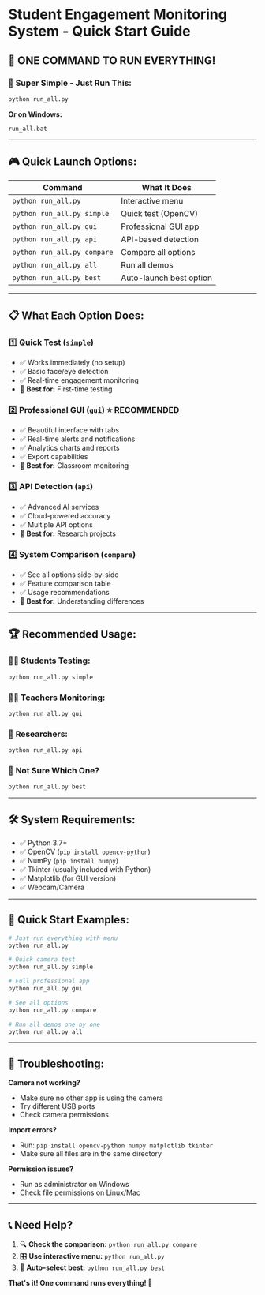 # Student Engagement Monitoring System - Quick Start Guide

## 🚀 ONE COMMAND TO RUN EVERYTHING!

### 🎯 **Super Simple - Just Run This:**

```bash
python run_all.py
```

**Or on Windows:**
```bash
run_all.bat
```

---

## 🎮 **Quick Launch Options:**

| **Command** | **What It Does** |
|-------------|------------------|
| `python run_all.py` | Interactive menu |
| `python run_all.py simple` | Quick test (OpenCV) |
| `python run_all.py gui` | Professional GUI app |
| `python run_all.py api` | API-based detection |
| `python run_all.py compare` | Compare all options |
| `python run_all.py all` | Run all demos |
| `python run_all.py best` | Auto-launch best option |

---

## 📋 **What Each Option Does:**

### 1️⃣ **Quick Test** (`simple`)
- ✅ Works immediately (no setup)
- ✅ Basic face/eye detection
- ✅ Real-time engagement monitoring
- 🎯 **Best for:** First-time testing

### 2️⃣ **Professional GUI** (`gui`) ⭐ **RECOMMENDED**
- ✅ Beautiful interface with tabs
- ✅ Real-time alerts and notifications
- ✅ Analytics charts and reports
- ✅ Export capabilities
- 🎯 **Best for:** Classroom monitoring

### 3️⃣ **API Detection** (`api`)
- ✅ Advanced AI services
- ✅ Cloud-powered accuracy
- ✅ Multiple API options
- 🎯 **Best for:** Research projects

### 4️⃣ **System Comparison** (`compare`)
- ✅ See all options side-by-side
- ✅ Feature comparison table
- ✅ Usage recommendations
- 🎯 **Best for:** Understanding differences

---

## 🏆 **Recommended Usage:**

### 👨‍🎓 **Students Testing:**
```bash
python run_all.py simple
```

### 👨‍🏫 **Teachers Monitoring:**
```bash
python run_all.py gui
```

### 🔬 **Researchers:**
```bash
python run_all.py api
```

### 🤔 **Not Sure Which One?**
```bash
python run_all.py best
```

---

## 🛠️ **System Requirements:**

- ✅ Python 3.7+ 
- ✅ OpenCV (`pip install opencv-python`)
- ✅ NumPy (`pip install numpy`)
- ✅ Tkinter (usually included with Python)
- ✅ Matplotlib (for GUI version)
- ✅ Webcam/Camera

---

## 🎯 **Quick Start Examples:**

```bash
# Just run everything with menu
python run_all.py

# Quick camera test
python run_all.py simple

# Full professional app
python run_all.py gui

# See all options
python run_all.py compare

# Run all demos one by one
python run_all.py all
```

---

## 🔧 **Troubleshooting:**

**Camera not working?**
- Make sure no other app is using the camera
- Try different USB ports
- Check camera permissions

**Import errors?**
- Run: `pip install opencv-python numpy matplotlib tkinter`
- Make sure all files are in the same directory

**Permission issues?**
- Run as administrator on Windows
- Check file permissions on Linux/Mac

---

## 📞 **Need Help?**

1. 🔍 **Check the comparison:** `python run_all.py compare`
2. 🎛️ **Use interactive menu:** `python run_all.py`
3. 🎯 **Auto-select best:** `python run_all.py best`

**That's it! One command runs everything! 🚀**